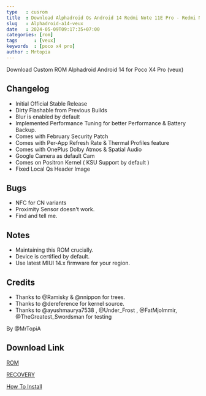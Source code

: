 ```yaml
---
type   : cusrom
title  : Download Alphadroid Os Android 14 Redmi Note 11E Pro - Redmi Note 11 Pro 5G - POCO X4 Pro 5G (veux)
slug   : Alphadroid-a14-veux
date   : 2024-05-09T09:17:35+07:00
categories: [rom]
tags      : [veux]
keywords  : [poco x4 pro]
author : Mrtopia
---
```


Download Custom ROM Alphadroid Android 14 for Poco X4 Pro (veux)

## Changelog
- Initial Official Stable Release
- Dirty Flashable from Previous Builds
- Blur is enabled by default 
- Implemented Performance Tuning for better Performance & Battery Backup.
- Comes with February Security Patch
- Comes with Per-App Refresh Rate & Thermal Profiles feature
- Comes with OnePlus Dolby Atmos & Spatial Audio 
- Google Camera as default Cam
- Comes on Positron Kernel ( KSU Support by default )
- Fixed Local Qs Header Image

## Bugs

- NFC for CN variants
- Proximity Sensor doesn't work.
- Find and tell me.

## Notes
- Maintaining this ROM crucially.
- Device is certified by default.
- Use latest MIUI 14.x firmware for your region.

## Credits
- Thanks to @Ramisky & @nnippon for trees.
- Thanks to @dereference for kernel source.
- Thanks to @ayushmaurya7538 , @Under_Frost , @FatMjolmmir, @TheGreatest_Swordsman for testing

By @MrTopiA

## Download Link
[ROM](https://www.pling.com/p/2132933/)

[RECOVERY](https://t.me/TopiATVOfficial/40315)

[How To Install](https://telegra.ph/Custom-Rom--Recovery-Flashing-Guide-08-02)

